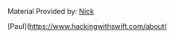 Material Provided by:
[Nick](https://www.nicksarno.com/)
 
[Paul](https://www.hackingwithswift.com/about(
